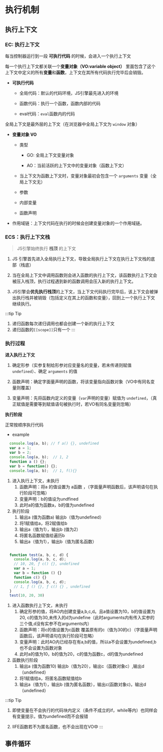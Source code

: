 # 执行机制

## 执行上下文

### EC: 执行上下文

每当控制器运行到一段 **可执行代码** 的时候，会进入一个执行上下文

每一个执行上下文都关联一个**变量对象（VO:variable object）** 里面包含了这个上下文中定义的所有**变量**和**函数**，上下文在其所有代码执行完毕后会销毁。

- **可执行代码**

  - 全局代码：默认的代码环境，JS引擎最先进入的环境

  - 函数代码：执行一个函数，函数内部的代码

  - eval代码：`eval`函数内的代码

全局上下文是最外层的上下文（在浏览器中全局上下文为 `window` 对象）

- **变量对象 VO**

  - 类型

    - GO: 全局上下文变量对象

    - AO：当前活跃的上下文中的变量对象（函数上下文）
  
  - 当上下文为函数上下文时，变量对象最初会包含一个 `arguments` 变量（全局上下文无）

  - 参数

  - 内部变量

  - 函数声明

- 作用域链：上下文代码在执行的时候会创建变量对象的一个作用域链。

### ECS：执行上下文栈

> JS引擎始终执行 **栈顶** 的上下文

1. JS 引擎首先进入全局执行上下文，导致全局执行上下文在执行上下文栈的底部（栈底）

2. 当在全局上下文中调用函数则会进入函数的执行上下文，该函数执行上下文会被压入栈顶，执行过程遇到新的函数调用会压入新的执行上下文。

3. JS引擎会**优先执行栈顶**的上下文，当上下文代码执行完毕后，该上下文会被弹出执行栈并被销毁（包括定义在其上的函数和变量），回到上一个执行上下文继续执行。

:::tip Tip
1. 递归函数每次递归调用也都会创建一个新的执行上下文
2. 递归函数的`[[scope]]`只有一个
:::

### 执行过程

**进入执行上下文**

1. 确定形参（实参复制给形参对应变量名的变量，若未传递则赋值 `undefined`）、确定 `arguments` 的值

2. 函数声明：确定字面量声明的函数，将该变量指向函数对象（VO中有同名变量则覆盖）

3. 变量声明：先将函数内定义的变量（`var`声明的变量）赋值为 `undefined`，（真正赋值是需要等到赋值语句被执行时，若VO有同名变量则忽略）

**执行阶段**

正常按顺序执行代码

- example

```js
  console.log(a, b); // f a() {}, undefined
  var a = 1;
  var b = 2;
  console.log(a, b);  // 1, 2
  function a () {};
  var b = function() {};
  console.log(a, b);  // 1, f(){}
```

1. 进入执行上下文，未执行
   1. 函数声明：将a 的值设置为 a函数 ，（字面量声明函数后，该声明语句在执行阶段可忽略）
   2. 变量声明：b的值设为undfined
   3. 此时a的值为函数a，b的值为undefined
2. 执行阶段
   1. 输出a (值为函数a) 输出b（值为undefined）
   2. 将1赋值给a，将2赋值给b
   3. 输出a（值为1），输出b (值为2）
   4. 将匿名函数赋值给遍历b
   5. 输出a（值为1），输出b（值为匿名函数）

```js

  function test(a, b, c, d) {
    console.log(a, b, c, d); 
    // 10, 20, ƒ c() {}, undefined
    var a = 1;
    var b = function () {}
    function c() {}
    console.log(a, b, c, d);
    // 1, ƒ () {}, ƒ c() {} , undefined
  }
  test(10, 20, 30)
```
1. 进入函数执行上下文，未执行
   1. 确定形参的值，将AO内创建变量a,b,c,d。且a值设置为10，b的值设置为20, c的值为30,未传入的d为undefine（此时arguments内有传入实参的三个值,d没有实参不在arguments内）
   2. 函数声明：将c的值设置为c函数 覆盖原有的c（值为30的c）（字面量声明函数后，该声明语句在执行阶段可忽略）
   3. 变量声明：此时AO内已经存在有a,b的值，所以a不会设置为undefined,b也不会设置为函数对象
   4. 此时a的值为10，b的值为20，c的值为函数c，d的值为undefined
2. 函数执行阶段
   1. 输出a (值为函数10) 输出b（值为20），输出c（函数对象c）,输出d（undefined）
   2. 将1赋值给a，将匿名函数赋值给b
   3. 输出a（值为1），输出b (值为匿名函数），输出c(函数对象c)，输出d（undefined）

:::tip Tip
1. 即使变量在不会执行的代码块内定义（条件不成立的if，while等内）也同样会有变量提示，值为undefined而不会报错

2. IIFE函数若不为匿名函数，也不会出现在VO中
:::

## 事件循环